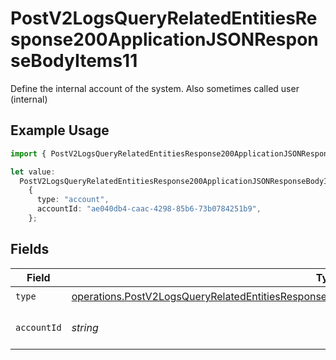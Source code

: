 # PostV2LogsQueryRelatedEntitiesResponse200ApplicationJSONResponseBodyItems11

Define the internal account of the system. Also sometimes called user (internal)

## Example Usage

```typescript
import { PostV2LogsQueryRelatedEntitiesResponse200ApplicationJSONResponseBodyItems11 } from "orq-poc-typescript-multi-env-version/models/operations";

let value:
  PostV2LogsQueryRelatedEntitiesResponse200ApplicationJSONResponseBodyItems11 =
    {
      type: "account",
      accountId: "ae040db4-caac-4298-85b6-73b0784251b9",
    };
```

## Fields

| Field                                                                                                                                                                                                              | Type                                                                                                                                                                                                               | Required                                                                                                                                                                                                           | Description                                                                                                                                                                                                        |
| ------------------------------------------------------------------------------------------------------------------------------------------------------------------------------------------------------------------ | ------------------------------------------------------------------------------------------------------------------------------------------------------------------------------------------------------------------ | ------------------------------------------------------------------------------------------------------------------------------------------------------------------------------------------------------------------ | ------------------------------------------------------------------------------------------------------------------------------------------------------------------------------------------------------------------ |
| `type`                                                                                                                                                                                                             | [operations.PostV2LogsQueryRelatedEntitiesResponse200ApplicationJSONResponseBodyItems1Evals1Type](../../models/operations/postv2logsqueryrelatedentitiesresponse200applicationjsonresponsebodyitems1evals1type.md) | :heavy_check_mark:                                                                                                                                                                                                 | N/A                                                                                                                                                                                                                |
| `accountId`                                                                                                                                                                                                        | *string*                                                                                                                                                                                                           | :heavy_check_mark:                                                                                                                                                                                                 | The id of the resource                                                                                                                                                                                             |